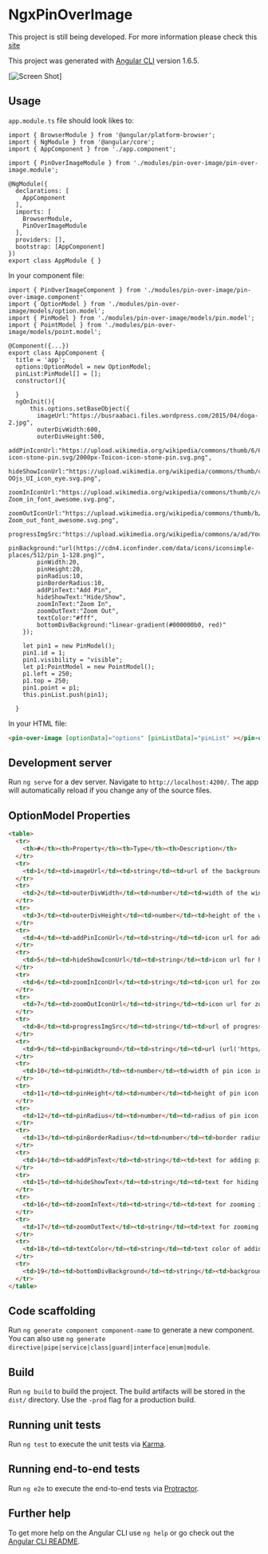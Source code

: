 # NgxPinOverImage
This project is still being developed.
For more information please check this [site](https://yalcinmuhammed.github.io/ngx-pin-over-image/)

This project was generated with [Angular CLI](https://github.com/angular/angular-cli) version 1.6.5.

[![Screen Shot](images/screenshot.png)]

## Usage
`app.module.ts` file should look likes to:
```
import { BrowserModule } from '@angular/platform-browser';
import { NgModule } from '@angular/core';
import { AppComponent } from './app.component';

import { PinOverImageModule } from './modules/pin-over-image/pin-over-image.module';

@NgModule({
  declarations: [
    AppComponent
  ],
  imports: [
    BrowserModule,
    PinOverImageModule
  ],
  providers: [],
  bootstrap: [AppComponent]
})
export class AppModule { }
```
In your component file:
```
import { PinOverImageComponent } from './modules/pin-over-image/pin-over-image.component'
import { OptionModel } from './modules/pin-over-image/models/option.model';
import { PinModel } from './modules/pin-over-image/models/pin.model';
import { PointModel } from './modules/pin-over-image/models/point.model';

@Component({...})
export class AppComponent {
  title = 'app';
  options:OptionModel = new OptionModel;
  pinList:PinModel[] = [];
  constructor(){

  }
  ngOnInit(){
      this.options.setBaseObject({
        imageUrl:"https://busraabaci.files.wordpress.com/2015/04/doga-2.jpg",
        outerDivWidth:600,
        outerDivHeight:500,
        addPinIconUrl:"https://upload.wikimedia.org/wikipedia/commons/thumb/6/63/Toicon-icon-stone-pin.svg/2000px-Toicon-icon-stone-pin.svg.png",
        hideShowIconUrl:"https://upload.wikimedia.org/wikipedia/commons/thumb/c/cf/OOjs_UI_icon_eye.svg/2000px-OOjs_UI_icon_eye.svg.png",
        zoomInIconUrl:"https://upload.wikimedia.org/wikipedia/commons/thumb/c/cd/Zoom_in_font_awesome.svg/2000px-Zoom_in_font_awesome.svg.png",
        zoomOutIconUrl:"https://upload.wikimedia.org/wikipedia/commons/thumb/b/bc/Zoom_out_font_awesome.svg/2000px-Zoom_out_font_awesome.svg.png",
        progressImgSrc:"https://upload.wikimedia.org/wikipedia/commons/a/ad/YouTube_loading_symbol_3_%28transparent%29.gif",
        pinBackground:"url(https://cdn4.iconfinder.com/data/icons/iconsimple-places/512/pin_1-128.png)",
        pinWidth:20,
        pinHeight:20,
        pinRadius:10,
        pinBorderRadius:10,
        addPinText:"Add Pin",
        hideShowText:"Hide/Show",
        zoomInText:"Zoom In",
        zoomOutText:"Zoom Out",
        textColor:"#fff",
        bottomDivBackground:"linear-gradient(#000000b0, red)"
    });

    let pin1 = new PinModel();
    pin1.id = 1;
    pin1.visibility = "visible";
    let p1:PointModel = new PointModel();
    p1.left = 250;
    p1.top = 250;
    pin1.point = p1;
    this.pinList.push(pin1);

  }

```

In your HTML file:
```html
<pin-over-image [optionData]="options" [pinListData]="pinList" ></pin-over-image>
```

## Development server

Run `ng serve` for a dev server. Navigate to `http://localhost:4200/`. The app will automatically reload if you change any of the source files.

## OptionModel Properties

```html
<table>
  <tr>
    <th>#</th><th>Property</th><th>Type</th><th>Description</th>
  </tr>
  <tr>
    <td>1</td><td>imageUrl</td><td>string</td><td>url of the background image</td>
  </tr>
  <tr>
    <td>2</td><td>outerDivWidth</td><td>number</td><td>width of the window of the image in pixels.</td>
  </tr>
  <tr>
    <td>3</td><td>outerDivHeight</td><td>number</td><td>height of the window of the image in pixels.</td>
  </tr>
  <tr>
    <td>4</td><td>addPinIconUrl</td><td>string</td><td>icon url for adding pin.</td>
  </tr>
  <tr>
    <td>5</td><td>hideShowIconUrl</td><td>string</td><td>icon url for hiding and showing pins.</td>
  </tr>
  <tr>
    <td>6</td><td>zoomInIconUrl</td><td>string</td><td>icon url for zooming in.</td>
  </tr>
  <tr>
    <td>7</td><td>zoomOutIconUrl</td><td>string</td><td>icon url for zooming out.</td>
  </tr>
  <tr>
    <td>8</td><td>progressImgSrc</td><td>string</td><td>url of progress loading icon.</td>
  </tr>
  <tr>
    <td>9</td><td>pinBackground</td><td>string</td><td>url (url('https//:...')) or color (#fff) of pin icon.</td>
  </tr>
  <tr>
    <td>10</td><td>pinWidth</td><td>number</td><td>width of pin icon in pixels.</td>
  </tr>
  <tr>
    <td>11</td><td>pinHeight</td><td>number</td><td>height of pin icon in pixels.</td>
  </tr>
  <tr>
    <td>12</td><td>pinRadius</td><td>number</td><td>radius of pin icon.</td>
  </tr>
  <tr>
    <td>13</td><td>pinBorderRadius</td><td>number</td><td>border radius of pin icon in pixels.</td>
  </tr>
  <tr>
    <td>14</td><td>addPinText</td><td>string</td><td>text for adding pin icon.</td>
  </tr>
  <tr>
    <td>15</td><td>hideShowText</td><td>string</td><td>text for hiding and showing pins icon.</td>
  </tr>
  <tr>
    <td>16</td><td>zoomInText</td><td>string</td><td>text for zooming in icon.</td>
  </tr>
  <tr>
    <td>17</td><td>zoomOutText</td><td>string</td><td>text for zooming out icon.</td>
  </tr>
  <tr>
    <td>18</td><td>textColor</td><td>string</td><td>text color of adding pin, hide and show pins, zoom in and zoom out icons.</td>
  </tr>
  <tr>
    <td>19</td><td>bottomDivBackground</td><td>string</td><td>background url (url('https://...')) or color div of the icons(add pin, hide/show pins, zoom in, zoom out)</td>
  </tr>
</table>
```

## Code scaffolding

Run `ng generate component component-name` to generate a new component. You can also use `ng generate directive|pipe|service|class|guard|interface|enum|module`.

## Build

Run `ng build` to build the project. The build artifacts will be stored in the `dist/` directory. Use the `-prod` flag for a production build.

## Running unit tests

Run `ng test` to execute the unit tests via [Karma](https://karma-runner.github.io).

## Running end-to-end tests

Run `ng e2e` to execute the end-to-end tests via [Protractor](http://www.protractortest.org/).

## Further help

To get more help on the Angular CLI use `ng help` or go check out the [Angular CLI README](https://github.com/angular/angular-cli/blob/master/README.md).
